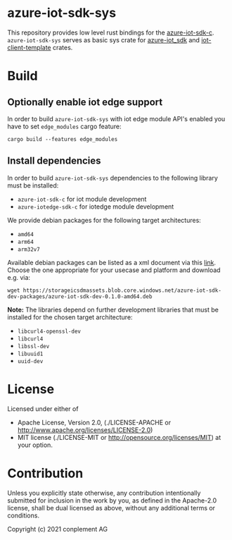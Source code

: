 # azure-iot-sdk-sys

This repository provides low level rust bindings for the [azure-iot-sdk-c](https://github.com/Azure/azure-iot-sdk-c).<br>
 `azure-iot-sdk-sys` serves as basic sys crate for [azure-iot_sdk](https://github.com/omnect/azure-iot-sdk) and [iot-client-template](https://github.com/omnect/iot-client-template-rs) crates.

# Build

## Optionally enable iot edge support

In order to build `azure-iot-sdk-sys` with iot edge module API's enabled you have to set `edge_modules` cargo feature:
```
cargo build --features edge_modules
```

## Install dependencies

In order to build `azure-iot-sdk-sys` dependencies to the following library must be installed:
- `azure-iot-sdk-c` for iot module development
- `azure-iotedge-sdk-c` for iotedge module development

We provide debian packages for the following target architectures:
- `amd64`
- `arm64`
- `arm32v7`

Available debian packages can be listed as a xml document via this [link](https://storageicsdmassets.blob.core.windows.net/azure-iot-sdk-dev-packages?restype=container&comp=list). Choose the one appropriate for your usecase and platform and download e.g. via:
```
wget https://storageicsdmassets.blob.core.windows.net/azure-iot-sdk-dev-packages/azure-iot-sdk-dev-0.1.0-amd64.deb
```

**Note:** The libraries depend on further development libraries that must be installed for the chosen target architecture:
- `libcurl4-openssl-dev`
- `libcurl4`
- `libssl-dev`
- `libuuid1`
- `uuid-dev`

# License

Licensed under either of
* Apache License, Version 2.0, (./LICENSE-APACHE or <http://www.apache.org/licenses/LICENSE-2.0>)
* MIT license (./LICENSE-MIT or <http://opensource.org/licenses/MIT>)
at your option.

# Contribution

Unless you explicitly state otherwise, any contribution intentionally
submitted for inclusion in the work by you, as defined in the Apache-2.0
license, shall be dual licensed as above, without any additional terms or
conditions.

Copyright (c) 2021 conplement AG
